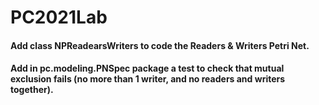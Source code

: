 # PC2021Lab

#### Add class NPReadearsWriters to code the Readers & Writers Petri Net.
#### Add in pc.modeling.PNSpec package a test to check that mutual exclusion fails (no more than 1 writer, and no readers and writers together).

